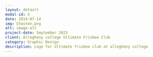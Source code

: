```yaml
---
layout: default
modal-id: 5
date: 2014-07-14
img: Chasten.png
alt: image-alt
project-date: September 2023
client: Allegheny college Ultimate Frisbee Club
category: Graphic Design
description: Logo for Ultimate frisbee club at allegheny college
---
```

